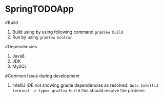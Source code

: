 # SpringTODOApp

#Build
1. Build using by using following command `gradlew build`
2. Run by using `gradlew bootrun`

#Dependencies
1. Java8
2. JDK
3. MySQL

#Common Issue during development
1. IntelliJ IDE not showing gradle dependencies as resolved: `Goto IntelliJ terminal -> type> gradlew build` this should resolve the problem
